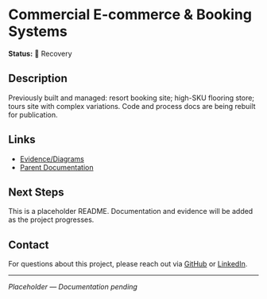 # Commercial E-commerce & Booking Systems

**Status:** 🔄 Recovery

## Description

Previously built and managed: resort booking site; high-SKU flooring store; tours site with complex variations. Code and process docs are being rebuilt for publication.

## Links

- [Evidence/Diagrams](./assets)
- [Parent Documentation](../README.md)

## Next Steps

This is a placeholder README. Documentation and evidence will be added as the project progresses.

## Contact

For questions about this project, please reach out via [GitHub](https://github.com/sams-jackson) or [LinkedIn](https://www.linkedin.com/in/sams-jackson).

---
*Placeholder — Documentation pending*
